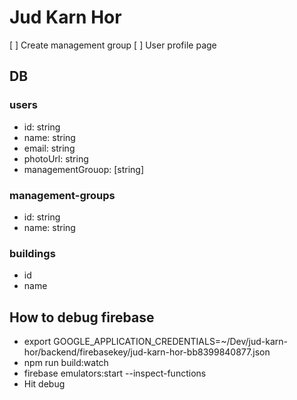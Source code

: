 # Jud Karn Hor
[ ] Create management group
[ ] User profile page

## DB

### users
- id: string
- name: string
- email: string
- photoUrl: string
- managementGrouop: [string]

### management-groups
- id: string
- name: string

### buildings
- id
- name


## How to debug firebase
- export GOOGLE_APPLICATION_CREDENTIALS=~/Dev/jud-karn-hor/backend/firebasekey/jud-karn-hor-bb8399840877.json 
- npm run build:watch
- firebase emulators:start --inspect-functions
- Hit debug